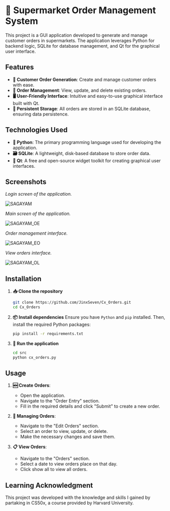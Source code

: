
# 🛒 Supermarket Order Management System

This project is a GUI application developed to generate and manage customer orders in supermarkets. The application leverages Python for backend logic, SQLite for database management, and Qt for the graphical user interface.

## Features

- **📝 Customer Order Generation**: Create and manage customer orders with ease.
- **🔄 Order Management**: View, update, and delete existing orders.
- **🖥️ User-Friendly Interface**: Intuitive and easy-to-use graphical interface built with Qt.
- **💾 Persistent Storage**: All orders are stored in an SQLite database, ensuring data persistence.

## Technologies Used

- **🐍 Python**: The primary programming language used for developing the application.
- **🗃️ SQLite**: A lightweight, disk-based database to store order data.
- **🎨 Qt**: A free and open-source widget toolkit for creating graphical user interfaces.

## Screenshots

*Login screen of the application.*

![SAGAYAM](https://github.com/JinxSeven/Cx_Orders/assets/164835921/82711e5a-c71d-49cb-9a5a-90c840d747fb)

*Main screen of the application.*

![SAGAYAM_OE](https://github.com/JinxSeven/Cx_Orders/assets/164835921/9cf7459e-dfa6-416f-b273-80870fd19be2)

*Order management interface.*

![SAGAYAM_EO](https://github.com/JinxSeven/Cx_Orders/assets/164835921/9c4ebf2b-333e-4eea-bfc3-1c1866265c20)

*View orders interface.*

![SAGAYAM_OL](https://github.com/JinxSeven/Cx_Orders/assets/164835921/f2380f34-3de2-41b2-af2d-218540b68601)

## Installation

1. **📥 Clone the repository**
   ```bash
   git clone https://github.com/JinxSeven/Cx_Orders.git
   cd Cx_Orders
   ```

2. **📦 Install dependencies**
   Ensure you have `Python` and `pip` installed. Then, install the required Python packages:
   ```bash
   pip install -r requirements.txt
   ```

3. **🚀 Run the application**
   ```bash
   cd src
   python cx_orders.py
   ```

## Usage

1. **🆕 Create Orders**:
   - Open the application.
   - Navigate to the "Order Entry" section.
   - Fill in the required details and click "Submit" to create a new order.

2. **📝 Managing Orders**:
   - Navigate to the "Edit Orders" section.
   - Select an order to view, update, or delete.
   - Make the necessary changes and save them.

3. **📋 View Orders**:
   - Navigate to the "Orders" section.
   - Select a date to view orders place on that day.
   - Click show all to view all orders.

## Learning Acknowledgment

This project was developed with the knowledge and skills I gained by partaking in CS50x, a course provided by Harvard University.
